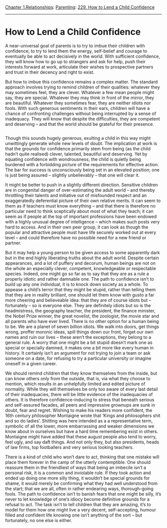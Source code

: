 [Chapter 1.Relationships](https://www.theschooloflife.com/thebookoflife/category/relationships/): [Parenting](https://www.theschooloflife.com/thebookoflife/category/relationships/parenting/): [229. How to Lend a Child Confidence](https://www.theschooloflife.com/thebookoflife/how-to-lend-a-child-confidence/)

* * *

# How to Lend a Child Confidence

A near-universal goal of parents is to try to imbue their children with confidence; to try to lend them the energy, self-belief and courage to eventually be able to act decisively in the world. With sufficient confidence, they will know how to go up to strangers and ask for help, push their interests forward at work, articulate their wishes to prospective partners and trust in their decency and right to exist.

But how to imbue this confidence remains a complex matter. The standard approach involves trying to remind children of their qualities: whatever they may sometimes feel, they are clever. Whatever a few mean people might say, they are special. Whatever they may think in front of the mirror, they are beautiful. Whatever they sometimes fear, they are neither idiots nor fools. With such generous sentiments in their ears, children will have a chance of confronting challenges without being interrupted by a sense of inadequacy. They will know that despite the difficulties, they are competent and deserving – and that the world should be grateful for their presence.

<figure class="wp-block-image"><img src="https://www.theschooloflife.com/thebookoflife/wp-content/uploads/2020/04/cy-twombly-untitled-new-york-city.jpg" alt="" class="wp-image-24309" srcset="https://www.theschooloflife.com/thebookoflife/wp-content/uploads/2020/04/cy-twombly-untitled-new-york-city.jpg 716w, https://www.theschooloflife.com/thebookoflife/wp-content/uploads/2020/04/cy-twombly-untitled-new-york-city-300x233.jpg 300w" sizes="(max-width: 716px) 100vw, 716px"></figure>

Though this sounds hugely generous, exulting a child in this way might unwittingly generate whole new levels of doubt. The implication at work is that the grounds for confidence primarily stem from being (as the child hadn’t quite realised) clever, talented, beautiful and deserving. Yet by equating confidence with wondrousness, the child is quietly being burdened with a forbidding picture of the requirements for effective action. The bar for success is unconsciously being set in an elevated position; one is just being assured – slightly unbelievably – that one will clear it.

It might be better to push in a slightly different direction. Sensitive children are in congenital danger of over-estimating the adult world – and thereby throttling their talents and initiative out of misfounded respect and an exaggeratedly deferential picture of their own relative merits. It can seem to them as if teachers must know everything – and that there is therefore no particular need to think sceptically about most of what they teach; it can seem as if people at the top of important professions have been endowed with a highly unusual degree of intelligence – which makes such posts very hard to access. And in their own peer group, it can look as though the popular and attractive people must have life securely worked out at every level – and could therefore have no possible need for a new friend or partner.

But it may help a young person to be given access to some apparently dark but in the end highly liberating truths about the adult world. Despite certain appearances, and a lot of puffery and decorum, human beings are not on the whole an especially clever, competent, knowledgeable or respectable species. Indeed, one might go so far as to say that they are as a rule a properly idiotic and rather damnable one. The path to confidence isn’t to build up any one individual, it is to knock down society as a whole. To appease a child’s terror that they might be stupid, rather than telling them that they are in reality brilliant, one should let them know with gusto a far more cheering and believeable idea: that they are of course idiots but – fortunately – so is everyone else. They are definitely idiots but so is the headmistress, the geography teacher, the president, the finance minister, the Nobel Prize winner, the great novelist, the zoologist, the movie star and all parents who have ever lived. There is no other option for a human being to be. We are a planet of seven billion idiots. We walk into doors, get things wrong, proffer moronic ideas, spill things down our front, forget our own names and ruin our lives – these aren’t the exceptions, they belong to a general rule. A worry that one might be a bit stupid doesn’t mark one as special or specially damned, it makes one a bit more like every human in history. It certainly isn’t an argument for not trying to join a team or ask someone on a date, for refusing to try a particular university or imagine oneself in a given career.

We should remind children that they know themselves from the inside, but can know others only from the outside, that is, via what they choose to mention, which results in an unhelpfully limited and edited picture of normality. While they will themselves be only too aware of every last detail of their inadequacies, there will be little evidence of the inadequacies of others. It is therefore confidence-inducing to stress that beneath serious and self-assured facades, all peers and impressive grownups are sunk in doubt, fear and regret. Wishing to make his readers more confident, the 16th century philosopher Montaigne wrote that ‘Kings and philosophers shit and so do ladies’. Shitting was here intended as a a representative term, symbolic of all the lower, more embarrassing and weaker dimensions we know about in ourselves but have a hard time remembering exist in others. Montaigne might have added that these august people also tend to worry, feel ugly, and say daft things. And not only they, but also presidents, heads of law firms, top footballers and very serious looking teachers.

There is a kind of child who won’t dare to act, thinking that one mistake will place them forever in the camp of the utterly contemptible. One should reassure them in the friendliest of ways that being an imbecile isn’t a personal risk, it is a common and inviolable rule. If they took action and ended up doing one more silly thing, it wouldn’t be special grounds for shame, it would merely be confirming what they had well understood from the start; that we are all, often in rather endearing ways, thorough-going fools. The path to confidence isn’t to banish fears that one might be silly, it’s never to let knowledge of one’s idiocy become definitive grounds for a refusal to act. The task isn’t to tell children that they are amazing, it’s to model for them how one might live a very decent, self-accepting, humour filled and confident life knowing one isn’t anything of the sort – but fortunately, no one else is either.
